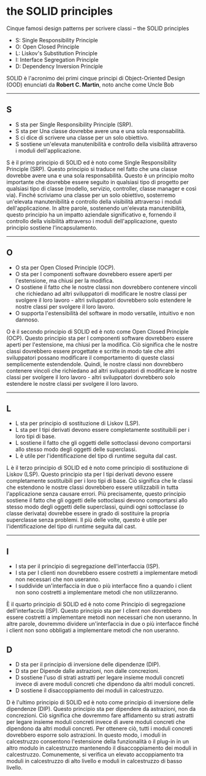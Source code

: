 # the SOLID principles

Cinque famosi design patterns per scrivere classi – the SOLID principles

* S: Single Responsibility Principle
* O: Open Closed Principle
* L: Liskov's Substitution Principle
* I: Interface Segregation Principle
* D: Dependency Inversion Principle

SOLID è l'acronimo dei primi cinque principi di Object-Oriented Design (OOD) enunciati da **Robert C. Martin**, noto anche come Uncle Bob

---

## S

* S sta per Single Responsibility Principle (SRP).
* S sta per Una classe dovrebbe avere una e una sola responsabilità.
* S ci dice di scrivere una classe per un solo obiettivo.
* S sostiene un'elevata manutenibilità e controllo della visibilità attraverso i moduli dell'applicazione.

S è il primo principio di SOLID ed è noto come Single Responsibility Principle (SRP). Questo principio si traduce nel fatto che una classe dovrebbe avere una e una sola responsabilità. Questo è un principio molto importante che dovrebbe essere seguito in qualsiasi tipo di progetto per qualsiasi tipo di classe (modello, servizio, controller, classe manager e così via). Finché scriviamo una classe per un solo obiettivo, sosterremo un'elevata manutenibilità e controllo della visibilità attraverso i moduli dell'applicazione. In altre parole, sostenendo un'elevata manutenibilità, questo principio ha un impatto aziendale significativo e, fornendo il controllo della visibilità attraverso i moduli dell'applicazione, questo principio sostiene l'incapsulamento.

---

## O

* O sta per Open Closed Principle (OCP).
* O sta per I componenti software dovrebbero essere aperti per l'estensione, ma chiusi per la modifica.
* O sostiene il fatto che le nostre classi non dovrebbero contenere vincoli che richiedano ad altri sviluppatori di modificare le nostre classi per svolgere il loro lavoro - altri sviluppatori dovrebbero solo estendere le nostre classi per svolgere il loro lavoro.
* O supporta l'estensibilità del software in modo versatile, intuitivo e non dannoso.

O è il secondo principio di SOLID ed è noto come Open Closed Principle (OCP). Questo principio sta per I componenti software dovrebbero essere aperti per l'estensione, ma chiusi per la modifica. Ciò significa che le nostre classi dovrebbero essere progettate e scritte in modo tale che altri sviluppatori possano modificare il comportamento di queste classi semplicemente estendendole. Quindi, le nostre classi non dovrebbero contenere vincoli che richiedano ad altri sviluppatori di modificare le nostre classi per svolgere il loro lavoro - altri sviluppatori dovrebbero solo estendere le nostre classi per svolgere il loro lavoro.

---

## L

* L sta per principio di sostituzione di Liskov (LSP).
* L sta per I tipi derivati devono essere completamente sostituibili per i loro tipi di base.
* L sostiene il fatto che gli oggetti delle sottoclassi devono comportarsi allo stesso modo degli oggetti delle superclassi.
* L è utile per l'identificazione del tipo di runtime seguita dal cast.

L è il terzo principio di SOLID ed è noto come principio di sostituzione di Liskov (LSP). Questo principio sta per I tipi derivati devono essere completamente sostituibili per i loro tipi di base. Ciò significa che le classi che estendono le nostre classi dovrebbero essere utilizzabili in tutta l'applicazione senza causare errori. Più precisamente, questo principio sostiene il fatto che gli oggetti delle sottoclassi devono comportarsi allo stesso modo degli oggetti delle superclassi, quindi ogni sottoclasse (o classe derivata) dovrebbe essere in grado di sostituire la propria superclasse senza problemi. Il più delle volte, questo è utile per l'identificazione del tipo di runtime seguita dal cast.

---

## I

* I sta per il principio di segregazione dell'interfaccia (ISP).
* I sta per I clienti non dovrebbero essere costretti a implementare metodi non necessari che non useranno.
* I suddivide un'interfaccia in due o più interfacce fino a quando i client non sono costretti a implementare metodi che non utilizzeranno.

È il quarto principio di SOLID ed è noto come Principio di segregazione dell'interfaccia (ISP). Questo principio sta per I client non dovrebbero essere costretti a implementare metodi non necessari che non useranno. In altre parole, dovremmo dividere un'interfaccia in due o più interfacce finché i client non sono obbligati a implementare metodi che non useranno.

## D

* D sta per il principio di inversione delle dipendenze (DIP).
* D sta per Dipende dalle astrazioni, non dalle concrezioni.
* D sostiene l'uso di strati astratti per legare insieme moduli concreti invece di avere moduli concreti che dipendono da altri moduli concreti.
* D sostiene il disaccoppiamento dei moduli in calcestruzzo.

D è l'ultimo principio di SOLID ed è noto come principio di inversione delle dipendenze (DIP). Questo principio sta per dipendere da astrazioni, non da concrezioni. Ciò significa che dovremmo fare affidamento su strati astratti per legare insieme moduli concreti invece di avere moduli concreti che dipendono da altri moduli concreti. Per ottenere ciò, tutti i moduli concreti dovrebbero esporre solo astrazioni. In questo modo, i moduli in calcestruzzo consentono l'estensione della funzionalità o il plug-in in un altro modulo in calcestruzzo mantenendo il disaccoppiamento dei moduli in calcestruzzo. Comunemente, si verifica un elevato accoppiamento tra moduli in calcestruzzo di alto livello e moduli in calcestruzzo di basso livello.
